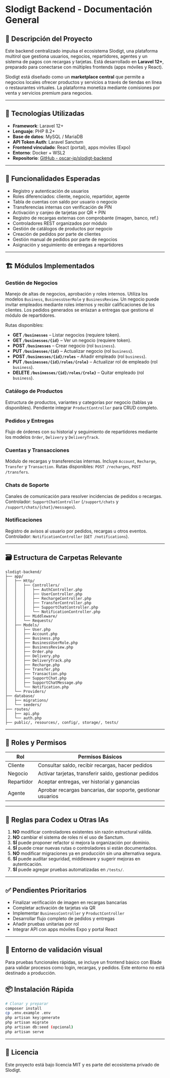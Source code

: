 # Slodigt Backend - Documentación General

## 📌 Descripción del Proyecto

Este backend centralizado impulsa el ecosistema Slodigt, una plataforma multirol que gestiona usuarios, negocios, repartidores, agentes y un sistema de pagos con recargas y tarjetas. Está desarrollado en **Laravel 12+**, preparado para conectarse con múltiples frontends (apps móviles y React).

Slodigt está diseñado como un **marketplace central** que permite a negocios locales ofrecer productos y servicios a través de tiendas en línea o restaurantes virtuales. La plataforma monetiza mediante comisiones por venta y servicios premium para negocios.

---

## 🧰 Tecnologías Utilizadas

* **Framework**: Laravel 12+
* **Lenguaje**: PHP 8.2+
* **Base de datos**: MySQL / MariaDB
* **API Token Auth**: Laravel Sanctum
* **Frontend vinculado**: React (portal), apps móviles (Expo)
* **Entorno**: Docker + WSL2
* **Repositorio**: [GitHub - oscar-jp/slodigt-backend](https://github.com/oscar-jp/slodigt-backend)

---

## 🧩 Funcionalidades Esperadas

* Registro y autenticación de usuarios
* Roles diferenciados: cliente, negocio, repartidor, agente
* Tabla de cuentas con saldo por usuario o negocio
* Transferencias internas con verificación de PIN
* Activación y canjeo de tarjetas por QR + PIN
* Registro de recargas externas con comprobante (imagen, banco, ref.)
* Controladores REST organizados por módulo
* Gestión de catálogos de productos por negocio
* Creación de pedidos por parte de clientes
* Gestión manual de pedidos por parte de negocios
* Asignación y seguimiento de entregas a repartidores

---

## 🏗️ Módulos Implementados

### Gestión de Negocios
Manejo de altas de negocios, aprobación y roles internos. Utiliza los modelos
`Business`, `BusinessUserRole` y `BusinessReview`. Un negocio puede invitar
empleados mediante roles internos y recibir calificaciones de los clientes.
Los pedidos generados se enlazan a entregas que gestiona el módulo de repartidores.

Rutas disponibles:
- **GET `/businesses`** – Listar negocios (requiere token).
- **GET `/businesses/{id}`** – Ver un negocio (requiere token).
- **POST `/businesses`** – Crear negocio (rol `business`).
- **PUT `/businesses/{id}`** – Actualizar negocio (rol `business`).
- **POST `/businesses/{id}/roles`** – Añadir empleado (rol `business`).
- **PUT `/businesses/{id}/roles/{role}`** – Actualizar rol de empleado (rol `business`).
- **DELETE `/businesses/{id}/roles/{role}`** – Quitar empleado (rol `business`).

### Catálogo de Productos
Estructura de productos, variantes y categorías por negocio (tablas ya
disponibles). Pendiente integrar `ProductController` para CRUD completo.

### Pedidos y Entregas
Flujo de órdenes con su historial y seguimiento de repartidores mediante los
modelos `Order`, `Delivery` y `DeliveryTrack`.

### Cuentas y Transacciones
Módulo de recargas y transferencias internas. Incluye `Account`, `Recharge`,
`Transfer` y `Transaction`. Rutas disponibles:
`POST /recharges`, `POST /transfers`.

### Chats de Soporte
Canales de comunicación para resolver incidencias de pedidos o recargas.
Controlador: `SupportChatController` (`/support/chats` y `/support/chats/{chat}/messages`).

### Notificaciones
Registro de avisos al usuario por pedidos, recargas u otros eventos.
Controlador: `NotificationController` (`GET /notifications`).

---

## 🗃️ Estructura de Carpetas Relevante

```
slodigt-backend/
├── app/
│   ├── Http/
│   │   ├── Controllers/
│   │   │   ├── AuthController.php
│   │   │   ├── UserController.php
│   │   │   ├── RechargeController.php
│   │   │   ├── TransferController.php
│   │   │   ├── SupportChatController.php
│   │   │   └── NotificationController.php
│   │   ├── Middleware/
│   │   └── Requests/
│   ├── Models/
│   │   ├── User.php
│   │   ├── Account.php
│   │   ├── Business.php
│   │   ├── BusinessUserRole.php
│   │   ├── BusinessReview.php
│   │   ├── Order.php
│   │   ├── Delivery.php
│   │   ├── DeliveryTrack.php
│   │   ├── Recharge.php
│   │   ├── Transfer.php
│   │   ├── Transaction.php
│   │   ├── SupportChat.php
│   │   ├── SupportChatMessage.php
│   │   └── Notification.php
│   └── Providers/
├── database/
│   ├── migrations/
│   └── seeders/
├── routes/
│   ├── api.php
│   └── auth.php
├── public/, resources/, config/, storage/, tests/
```

---

## 🔐 Roles y Permisos

| Rol        | Permisos Básicos                                            |
| ---------- | ----------------------------------------------------------- |
| Cliente    | Consultar saldo, recibir recargas, hacer pedidos            |
| Negocio    | Activar tarjetas, transferir saldo, gestionar pedidos       |
| Repartidor | Aceptar entregas, ver historial y ganancias                 |
| Agente     | Aprobar recargas bancarias, dar soporte, gestionar usuarios |

---

## 🧪 Reglas para Codex u Otras IAs

1. **NO** modificar controladores existentes sin razón estructural válida.
2. **NO** cambiar el sistema de roles ni el uso de Sanctum.
3. **SÍ** puede proponer refactor si mejora la organización por dominio.
4. **SÍ** puede crear nuevas rutas o controladores si están documentados.
5. **NO** modificar migraciones ya en producción sin una alternativa segura.
6. **SÍ** puede auditar seguridad, middleware y sugerir mejoras en autenticación.
7. **SÍ** puede agregar pruebas automatizadas en `/tests/`.

---

## ✅ Pendientes Prioritarios

* Finalizar verificación de imagen en recargas bancarias
* Completar activación de tarjetas vía QR
* Implementar `BusinessController` y `ProductController`
* Desarrollar flujo completo de pedidos y entregas
* Añadir pruebas unitarias por rol
* Integrar API con apps móviles Expo y portal React

---
## 🧪 Entorno de validación visual
Para pruebas funcionales rápidas, se incluye un frontend básico con Blade para validar procesos como login, recargas, y pedidos. Este entorno no está destinado a producción.


## 📦 Instalación Rápida

```bash
# Clonar y preparar
composer install
cp .env.example .env
php artisan key:generate
php artisan migrate
php artisan db:seed (opcional)
php artisan serve
```

---

## 📄 Licencia

Este proyecto está bajo licencia MIT y es parte del ecosistema privado de Slodigt.
